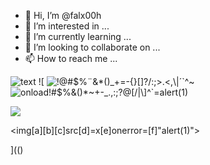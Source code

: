 - 👋 Hi, I’m @falx00h
- 👀 I’m interested in ...
- 🌱 I’m currently learning ...
- 💞️ I’m looking to collaborate on ...
- 📫 How to reach me ...

![text](https://avatars.githubusercontent.com/u/92805783?s=40&v=4)
![
<img src="https://avatars.githubusercontent.com/u/92805783?&s=40&v=" alt="!@#$%¨&*()_+=-{}[]?/:;>.<,\|´`^~"/>
<img src="#<frameset onload=alert(123)>" alt="onload!#$%&()*~+-_.,:;?@[/|\]^`=alert(1)"/>

<comment><img src="</comment><img src=x onerror=javascript:alert(1))//">

<img[a][b][c]src[d]=x[e]onerror=[f]"alert(1)">

](()
